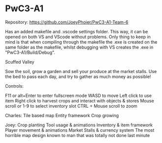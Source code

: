 # PwC3-A1
Repository: https://github.com/JoeyPhoier/PwC3-A1-Team-6

Has an added makefile and .vscode settings folder.
This way, it can be opened on both VS and VScode without problems.
Only thing to keep in mind is that when compiling through the makefile the .exe is created on the same folder as the makefile, whilst debugging with VS creates the .exe in "PwC3-A1/Build/Debug".

Scuffed Valley

Sow the soil, grow a garden and sell your produce at the market stalls.
Use the bed to pass each day, and try to gather as much money as possible!

Controls:

F11 or alt+Enter to enter fullscreen mode
WASD to move
Left click to use item
Right click to harvest crops and interact with objects & stores
Mouse scroll or 1-9 to select inventory slot
CTRL + Mouse scroll to zoom


Charles:
Tile based map
Entity framework
Crop growing

Joey:
Crop planting
Tool usage & animations
Inventory & item framework
Player movement & animations
Market Stalls & currency system
The most horrible map design known to man that was totally not done last minute
